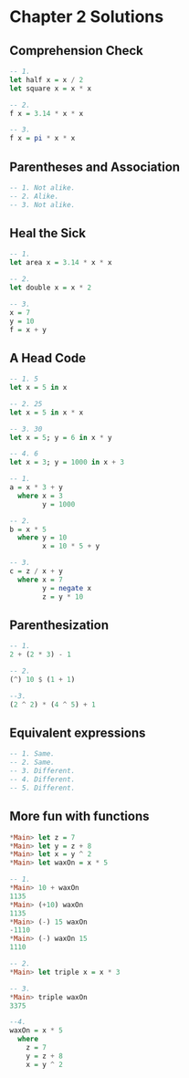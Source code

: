 # Chapter 2 Solutions

## Comprehension Check

```haskell
-- 1.
let half x = x / 2
let square x = x * x

-- 2.
f x = 3.14 * x * x

-- 3.
f x = pi * x * x
```

## Parentheses and Association

```haskell
-- 1. Not alike.
-- 2. Alike.
-- 3. Not alike.
```

## Heal the Sick

```haskell
-- 1.
let area x = 3.14 * x * x

-- 2.
let double x = x * 2

-- 3.
x = 7
y = 10
f = x + y
```

## A Head Code

```haskell
-- 1. 5
let x = 5 in x

-- 2. 25
let x = 5 in x * x

-- 3. 30
let x = 5; y = 6 in x * y

-- 4. 6
let x = 3; y = 1000 in x + 3
```

```haskell
-- 1.
a = x * 3 + y
  where x = 3
        y = 1000

-- 2.
b = x * 5
  where y = 10
        x = 10 * 5 + y

-- 3.
c = z / x + y
  where x = 7
        y = negate x
        z = y * 10
```

## Parenthesization

```haskell
-- 1.
2 + (2 * 3) - 1

-- 2.
(^) 10 $ (1 + 1)

--3.
(2 ^ 2) * (4 ^ 5) + 1
```

## Equivalent expressions

```haskell
-- 1. Same.
-- 2. Same.
-- 3. Different.
-- 4. Different.
-- 5. Different.
```

## More fun with functions

```haskell
*Main> let z = 7
*Main> let y = z + 8
*Main> let x = y ^ 2
*Main> let waxOn = x * 5

-- 1.
*Main> 10 + waxOn
1135
*Main> (+10) waxOn
1135
*Main> (-) 15 waxOn
-1110
*Main> (-) waxOn 15
1110

-- 2.
*Main> let triple x = x * 3

-- 3.
*Main> triple waxOn
3375

--4.
waxOn = x * 5
  where
    z = 7
    y = z + 8
    x = y ^ 2
```
